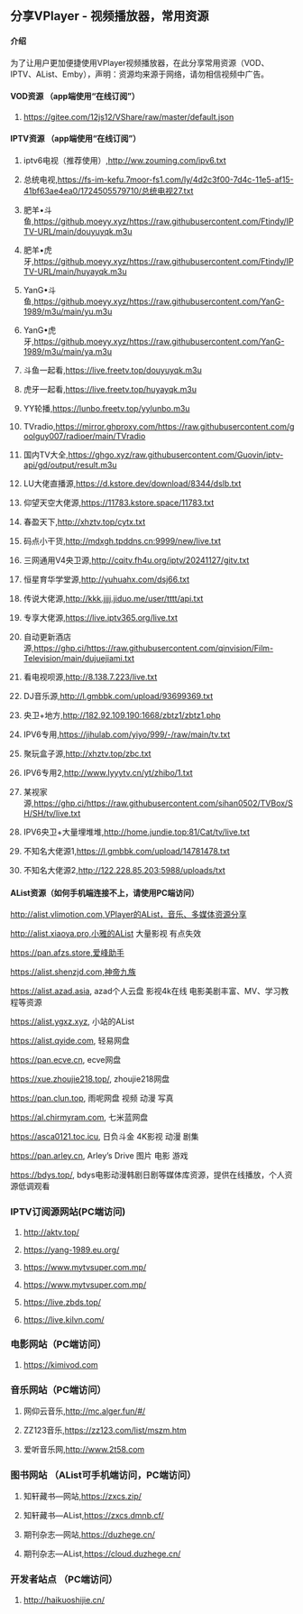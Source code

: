 ## 分享VPlayer - 视频播放器，常用资源

#### 介绍
为了让用户更加便捷使用VPlayer视频播放器，在此分享常用资源（VOD、IPTV、AList、Emby），声明：资源均来源于网络，请勿相信视频中广告。

#### VOD资源 （app端使用“在线订阅”）

1.  https://gitee.com/12js12/VShare/raw/master/default.json

#### IPTV资源 （app端使用“在线订阅”）

1.  iptv6电视（推荐使用）,http://ww.zouming.com/ipv6.txt

2.  总统电视,https://fs-im-kefu.7moor-fs1.com/ly/4d2c3f00-7d4c-11e5-af15-41bf63ae4ea0/1724505579710/总统电视27.txt

3.  肥羊•斗鱼,https://github.moeyy.xyz/https://raw.githubusercontent.com/Ftindy/IPTV-URL/main/douyuyqk.m3u

4.  肥羊•虎牙,https://github.moeyy.xyz/https://raw.githubusercontent.com/Ftindy/IPTV-URL/main/huyayqk.m3u

5.  YanG•斗鱼,https://github.moeyy.xyz/https://raw.githubusercontent.com/YanG-1989/m3u/main/yu.m3u

6.  YanG•虎牙,https://github.moeyy.xyz/https://raw.githubusercontent.com/YanG-1989/m3u/main/ya.m3u

7.  斗鱼一起看,https://live.freetv.top/douyuyqk.m3u

8.  虎牙一起看,https://live.freetv.top/huyayqk.m3u

9.  YY轮播,https://lunbo.freetv.top/yylunbo.m3u

10. TVradio,https://mirror.ghproxy.com/https://raw.githubusercontent.com/goolguy007/radioer/main/TVradio

11. 国内TV大全,https://ghgo.xyz/raw.githubusercontent.com/Guovin/iptv-api/gd/output/result.m3u

12. LU大佬直播源,https://d.kstore.dev/download/8344/dslb.txt

13. 仰望天空大佬源,https://11783.kstore.space/11783.txt

14. 春盈天下,http://xhztv.top/cytx.txt

15. 码点小干货,http://mdxgh.tpddns.cn:9999/new/live.txt

16. 三网通用V4央卫源,http://cqitv.fh4u.org/iptv/20241127/gitv.txt

17. 恒星育华学堂源,http://yuhuahx.com/dsj66.txt

18. 传说大佬源,http://kkk.jjjj.jiduo.me/user/tttt/api.txt

19. 专享大佬源,https://live.iptv365.org/live.txt

20. 自动更新酒店源,https://ghp.ci/https://raw.githubusercontent.com/qinvision/Film-Television/main/dujuejiami.txt

21. 看电视呗源,http://8.138.7.223/live.txt

22. DJ音乐源,http://l.gmbbk.com/upload/93699369.txt

23. 央卫+地方,http://182.92.109.190:1668/zbtz1/zbtz1.php

24. IPV6专用,https://jihulab.com/yiyo/999/-/raw/main/tv.txt

25. 聚玩盒子源,http://xhztv.top/zbc.txt

26. IPV6专用2,http://www.lyyytv.cn/yt/zhibo/1.txt

27. 某视家源,https://ghp.ci/https://raw.githubusercontent.com/sihan0502/TVBox/SH/SH/tv/live.txt

28. IPV6央卫+大量埋堆堆,http://home.jundie.top:81/Cat/tv/live.txt

29. 不知名大佬源1,https://l.gmbbk.com/upload/14781478.txt

30. 不知名大佬源2,http://122.228.85.203:5988/uploads/txt


#### AList资源（如何手机端连接不上，请使用PC端访问）

http://alist.vlimotion.com,VPlayer的AList，音乐、多媒体资源分享

http://alist.xiaoya.pro,小雅的AList 大量影视 有点失效

https://pan.afzs.store,爱峰助手

https://alist.shenzjd.com,神帝九族

https://alist.azad.asia, azad个人云盘 影视4k在线 电影美剧丰富、MV、学习教程等资源

https://alist.ygxz.xyz, 小站的AList

https://alist.qyide.com, 轻易网盘

https://pan.ecve.cn, ecve网盘

https://xue.zhoujie218.top/, zhoujie218网盘

https://pan.clun.top, 雨呢网盘 视频 动漫 写真

https://al.chirmyram.com, 七米蓝网盘

https://asca0121.toc.icu, 日负斗金 4K影视 动漫 剧集

https://pan.arley.cn, Arley’s Drive 图片 电影 游戏

https://bdys.top/, bdys电影动漫韩剧日剧等媒体库资源，提供在线播放，个人资源低调观看

### IPTV订阅源网站(PC端访问)

1.  http://aktv.top/

2.  https://yang-1989.eu.org/

3.  https://www.mytvsuper.com.mp/

4.  https://www.mytvsuper.com.mp/

5.  https://live.zbds.top/

6.  https://live.kilvn.com/

### 电影网站（PC端访问）

1.  https://kimivod.com

### 音乐网站（PC端访问）

1.  网仰云音乐,http://mc.alger.fun/#/

2.  ZZ123音乐,https://zz123.com/list/mszm.htm

3.  爱听音乐网,http://www.2t58.com

### 图书网站 （AList可手机端访问，PC端访问）

1.  知轩藏书—网站,https://zxcs.zip/

2.  知轩藏书—AList,https://zxcs.dmnb.cf/

3.  期刊杂志—网站,https://duzhege.cn/

4.  期刊杂志—AList,https://cloud.duzhege.cn/

### 开发者站点 （PC端访问）

1.  http://haikuoshijie.cn/
